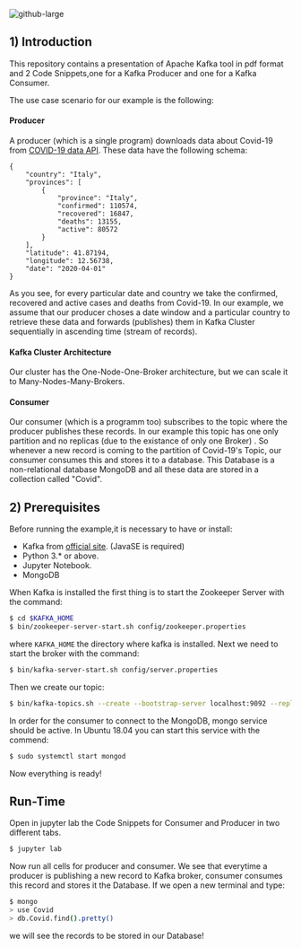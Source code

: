 
![github-large](https://softwareengineeringdaily.com/wp-content/uploads/2015/08/kafka-logo-wide.png)
## 1) Introduction
This repository contains a presentation of Apache Kafka tool in pdf format and 2 Code Snippets,one for a Kafka Producer and one for a Kafka Consumer.

The use case scenario for our example is the following:
#### Producer
A producer (which is a single program) downloads data about Covid-19 from [COVID-19 data API](https://rapidapi.com/Gramzivi/api/covid-19-data). These data have the following schema: 
```
{
    "country": "Italy",
    "provinces": [
        {
            "province": "Italy",
            "confirmed": 110574,
            "recovered": 16847,
            "deaths": 13155,
            "active": 80572
        }
    ],
    "latitude": 41.87194,
    "longitude": 12.56738,
    "date": "2020-04-01"
}
```

As you see, for every particular date and country we take the confirmed, recovered and active cases and deaths from Covid-19. In our example, we assume that our producer choses a date window and a particular country to retrieve these data and forwards (publishes) them in Kafka Cluster sequentially in ascending time (stream of records).
#### Kafka Cluster Architecture
Our cluster has the One-Node-One-Broker architecture, but we can scale it to Many-Nodes-Many-Brokers.

#### Consumer
Our consumer (which is a programm too) subscribes to the topic where the producer publishes these records. In our example this topic has one only partition and no replicas (due to the existance of only one Broker) . So whenever a new record is coming to the partition of Covid-19's Topic, our consumer consumes this and stores it to a database. This Database is a non-relational database MongoDB and all these data are stored in a collection called "Covid".
## 2) Prerequisites
Before running the example,it is necessary to have or install:
- Kafka from [official site](https://kafka.apache.org/downloads). (JavaSE is required)
- Python 3.* or above.
- Jupyter Notebook.
- MongoDB

When Kafka is installed the first thing is to start the Zookeeper Server with the command:
```sh
$ cd $KAFKA_HOME
$ bin/zookeeper-server-start.sh config/zookeeper.properties
```
where `KAFKA_HOME` the directory where kafka is installed.
Next we need to start the broker with the command:
```sh
$ bin/kafka-server-start.sh config/server.properties
```
Then we create our topic:
```sh
$ bin/kafka-topics.sh --create --bootstrap-server localhost:9092 --replication-factor 1 --partitions 1 --topic Covid-19
```
In order for the consumer to connect to the MongoDB, mongo service should be active. In Ubuntu 18.04 you can start this service with the commend:
```sh
$ sudo systemctl start mongod 
```

Now everything is ready!

## Run-Time
Open in jupyter lab the Code Snippets for Consumer and Producer in two different tabs.
```sh
$ jupyter lab
```

Now run all cells for producer and consumer. We see that everytime a producer is publishing a new record to Kafka broker, consumer consumes this record and stores it the Database. If we open a new terminal and type:
```sh
$ mongo
> use Covid
> db.Covid.find().pretty()
```
we will see the records to be stored in our Database!

